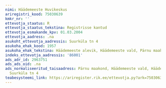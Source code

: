 ```yaml
---
nimi: Häädemeeste Huvikeskus
ariregistri_kood: 75030639
kmkr_nr: ''
ettevotja_staatus: R
ettevotja_staatus_tekstina: Registrisse kantud
ettevotja_esmakande_kpv: 01.03.2004
ettevotja_aadress: .na
asukoht_ettevotja_aadressis: Suurküla tn 4
asukoha_ehak_kood: 1957
asukoha_ehak_tekstina: Häädemeeste alevik, Häädemeeste vald, Pärnu maakond
indeks_ettevotja_aadressis: '86001'
ads_adr_id: 2963751
ads_ads_oid: .na
ads_normaliseeritud_taisaadress: Pärnu maakond, Häädemeeste vald, Häädemeeste alevik,
  Suurküla tn 4
teabesysteemi_link: https://ariregister.rik.ee/ettevotja.py?ark=75030639&ref=rekvisiidid
---
```

